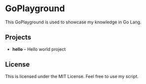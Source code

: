 # GoPlayground  

This GoPlayground is used to showcase my knowledge in Go Lang.  

## Projects  

- **hello** – Hello world project  

## License  

This is licensed under the MIT License. Feel free to use my script.  
